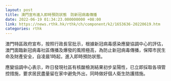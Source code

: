 ```yaml
---
layout: post
title: 澳門宣布進入即時預防狀態　防新冠病毒傳播
date: 2022-06-19 01:34:23.000000000 +08:00
link: https://news.rthk.hk/rthk/ch/component/k2/1653636-20220619.htm
categories: rthk
---
```


澳門特區政府宣布，按照行政長官批示，根據新冠病毒感染應變協調中心的評估，澳門面臨新冠病毒社區傳播及爆發的風險極高，為防止新冠病毒傳播，保障市民生命及財產安全，自凌晨1時起，進入即時預防狀態。

應變協調中心表示，昨日發現社區有核酸檢測結果初步呈陽性，已立即採取各項管控措施，要求居民盡量留在家中避免外出，同時做好個人衛生防護措施。
